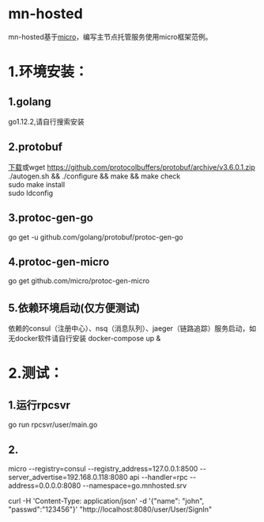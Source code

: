 # mn-hosted
mn-hosted基于[micro](https://github.com/micro/micro)，编写主节点托管服务使用micro框架范例。
# 1.环境安装：
## 1.golang
go1.12.2,请自行搜索安装
## 2.protobuf
[下载](https://github.com/protocolbuffers/protobuf/archive/v3.6.0.1.zip)或wget https://github.com/protocolbuffers/protobuf/archive/v3.6.0.1.zip
./autogen.sh && ./configure && make && make check  
sudo make install    
sudo ldconfig  
## 3.protoc-gen-go
go get -u github.com/golang/protobuf/protoc-gen-go
## 4.protoc-gen-micro
go get github.com/micro/protoc-gen-micro
## 5.依赖环境启动(仅方便测试)
依赖的consul（注册中心）、nsq（消息队列）、jaeger（链路追踪）服务启动，如无docker软件请自行安装
docker-compose up &
# 2.测试：
## 1.运行rpcsvr
go run rpcsvr/user/main.go
## 2.
micro --registry=consul --registry_address=127.0.0.1:8500 --server_advertise=192.168.0.118:8080 api --handler=rpc --address=0.0.0.0:8080 --namespace=go.mnhosted.srv

curl -H 'Content-Type: application/json' -d '{"name": "john", "passwd":"123456"}' "http://localhost:8080/user/User/SignIn"